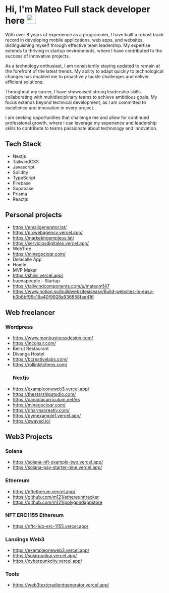 # Hi, I'm Mateo Full stack developer here <img src="https://github.com/TheDudeThatCode/TheDudeThatCode/blob/master/Assets/Hi.gif" width="29px">


With over 8 years of experience as a programmer, I have built a robust track record in developing mobile applications, web apps, and websites, distinguishing myself through effective team leadership. My expertise extends to thriving in startup environments, where I have contributed to the success of innovative projects.

As a technology enthusiast, I am consistently staying updated to remain at the forefront of the latest trends. My ability to adapt quickly to technological changes has enabled me to proactively tackle challenges and deliver efficient solutions.

Throughout my career, I have showcased strong leadership skills, collaborating with multidisciplinary teams to achieve ambitious goals. My focus extends beyond technical development, as I am committed to excellence and innovation in every project.

I am seeking opportunities that challenge me and allow for continued professional growth, where I can leverage my experience and leadership skills to contribute to teams passionate about technology and innovation.
## Tech Stack

  - Nextjs
  - TailwindCSS
  - Javascript
  - Solidity
  - TypeScript
  - Firebase
  - Supabase
  - Prisma
  - Reactjs


## Personal projects
   - https://emailgenerator.lat/   
   - https://pixwebagency.vercel.app/
   - https://marketingempleos.lat/
   - https://serviciosdigitales.vercel.app/
   - WebTree
   - https://minegocioqr.com/
   - Delacalle App
   - HomIn
   - MVP Maker
   - https://shiivi.vercel.app/
   - buenapeople - Startup
   - https://tailwindcomponents.com/u/mateom147
   - https://www.notion.so/buildwebsitesiseasy/Build-websites-is-easy-b3b8bf99c19a40f9928a936858fae416

## Web freelancer
   ### Wordpress
  - https://www.monbusinessdesign.com/
  - https://incolsur.com/
  - Beirut Restaurant
  - Divanga Hostel
  - https://bcreativelabs.com/
  - https://rollinkitchens.com/
    ### Nextjs
  - https://exampleoneweb3.vercel.app/
  - https://thestarshipstudio.com/
  - https://canadacurriculum.net/es
  - https://minegocioqr.com/
  - https://dharmacreativ.com/
  - https://gymexample1.vercel.app/
  - https://swayed.io/


## Web3 Projects
 ### Solana
  - https://solana-nft-example-two.vercel.app/
  - https://solana-pay-starter-nine.vercel.app/
  ### Ethereum
  - https://nftetherum.vercel.app/
  - https://github.com/m121/ethereumtracker
  - https://github.com/m121/polygondappstore
  ### NFT ERC1155 Ethereum
  - https://nftc-lub-erc-1155.vercel.app/
  ### Landings Web3
 - https://exampleoneweb3.vercel.app/
 - https://solarpunkui.vercel.app/
 - https://cyberpunkcity.vercel.app/
  ### Tools
 - https://web3textgradientgenerator.vercel.app/





<!--
**m121/m121** is a ✨ _special_ ✨ repository because its `README.md` (this file) appears on your GitHub profile.

Here are some ideas to get you started:

- 🔭 I’m currently working on ...
- 🌱 I’m currently learning ...
- 👯 I’m looking to collaborate on ...
- 🤔 I’m looking for help with ...
- 💬 Ask me about ...
- 📫 How to reach me: ...
- 😄 Pronouns: ...
- ⚡ Fun fact: ...
-->
